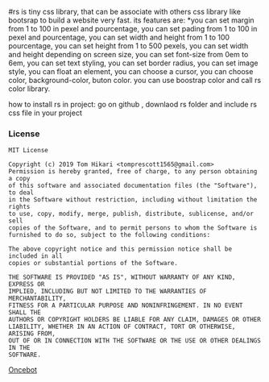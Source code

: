 ﻿#rs is tiny css library, that can be associate with others css library like bootsrap to build a website very fast. its features are: 
*you can set margin from 1 to 100 in pexel and pourcentage, you can set pading from 1 to 100 in pexel and pourcentage, you can set width and height from 1 to 100 pourcentage, you can set height from 1 to 500 pexels, you can set width and height depending on screen size, you can set font-size from 0em to 6em, you can set text styling, you can set border radius, you can set image style, you can float an element, you can choose a cursor, you can choose color, background-color, buton color.
you can use boostrap color and call rs color library.

how to install rs in project:
go on github , downlaod rs folder and include rs css file in your project



### License

```
MIT License

Copyright (c) 2019 Tom Hikari <tomprescott1565@gmail.com>
Permission is hereby granted, free of charge, to any person obtaining a copy
of this software and associated documentation files (the "Software"), to deal
in the Software without restriction, including without limitation the rights
to use, copy, modify, merge, publish, distribute, sublicense, and/or sell
copies of the Software, and to permit persons to whom the Software is
furnished to do so, subject to the following conditions:

The above copyright notice and this permission notice shall be included in all
copies or substantial portions of the Software.

THE SOFTWARE IS PROVIDED "AS IS", WITHOUT WARRANTY OF ANY KIND, EXPRESS OR
IMPLIED, INCLUDING BUT NOT LIMITED TO THE WARRANTIES OF MERCHANTABILITY,
FITNESS FOR A PARTICULAR PURPOSE AND NONINFRINGEMENT. IN NO EVENT SHALL THE
AUTHORS OR COPYRIGHT HOLDERS BE LIABLE FOR ANY CLAIM, DAMAGES OR OTHER
LIABILITY, WHETHER IN AN ACTION OF CONTRACT, TORT OR OTHERWISE, ARISING FROM,
OUT OF OR IN CONNECTION WITH THE SOFTWARE OR THE USE OR OTHER DEALINGS IN THE
SOFTWARE.
```

[Oncebot](https://oncebot.com)
